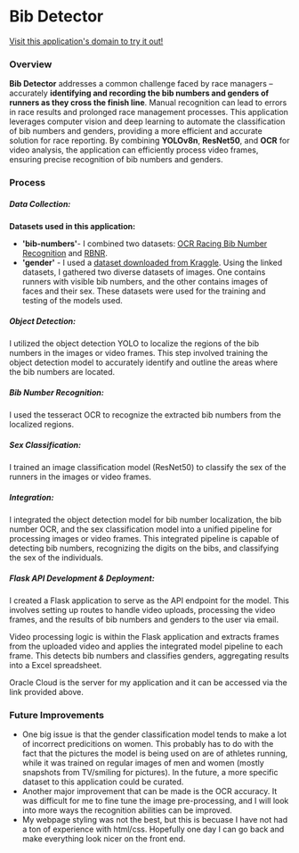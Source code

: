 # Bib Detector
[Visit this application's domain to try it out!](https://app.bib-detector.dynv6.net)

### Overview
**Bib Detector** addresses a common challenge faced by race managers – accurately **identifying and recording the bib numbers and genders of runners as they cross the finish line**. Manual recognition can lead to errors in race results and prolonged race management processes. This application leverages computer vision and deep learning to automate the classification of bib numbers and genders, providing a more efficient and accurate solution for race reporting. By combining **YOLOv8n**, **ResNet50**, and **OCR** for video analysis, the application can efficiently process video frames, ensuring precise recognition of bib numbers and genders.

### Process

##### Data Collection:
**Datasets used in this application:**
- **'bib-numbers'**- I combined two datasets: [OCR Racing Bib Number Recognition](https://www.kaggle.com/datasets/trainingdatapro/ocr-race-numbers/) and [RBNR](https://people.csail.mit.edu/talidekel/RBNR.html).
- **'gender'** - I used a [dataset downloaded from Kraggle](https://www.kaggle.com/datasets/maciejgronczynski/biggest-genderface-recognition-dataset). 
Using the linked datasets, I gathered two  diverse datasets of images. One contains runners with visible bib numbers, and the other contains images of faces and their sex. 
These datasets were used for the training and testing of the models used.

##### Object Detection: 
I utilized the object detection YOLO to localize the regions of the bib numbers in the images or video frames. 
This step involved training the object detection model to accurately identify and outline the areas where the bib numbers are located.

##### Bib Number Recognition:
I used the tesseract OCR to recognize the extracted bib numbers from the localized regions. 

##### Sex Classification:
I trained an image classification model (ResNet50) to classify the sex of the runners in the images or video frames. 

##### Integration: 
I integrated the object detection model for bib number localization,
the bib number OCR, and the sex classification model into a unified
pipeline for processing images or video frames. 
This integrated pipeline is capable of detecting bib numbers, recognizing the digits on the bibs, and
classifying the sex of the individuals.

##### Flask API Development & Deployment: 
I created a Flask application to serve as the API
endpoint for the model. This involves setting up routes to handle video uploads,
processing the video frames, and the results of bib numbers and genders to the user via email.

Video processing logic is within the Flask
application and extracts frames from the uploaded video and applies the integrated model
pipeline to each frame. This detects bib numbers and classifies genders, aggregating results into a Excel spreadsheet.

Oracle Cloud is the server for my application and it can be accessed via the link provided above. 

### Future Improvements

- One big issue is that the gender classification model tends to make a lot of incorrect predicitions on women. This probably has to do with the fact that the pictures the model is being used on are of athletes running, while it was trained on regular images of men and women (mostly snapshots from TV/smiling for pictures). In the future, a more specific dataset to this application could be curated.
- Another major improvement that can be made is the OCR accuracy. It was difficult for me to fine tune the image pre-processing, and I will look into more ways the recognition abilities can be improved.
- My webpage styling was not the best, but this is becuase I have not had a ton of experience with html/css. Hopefully one day I can go back and make everything look nicer on the front end. 